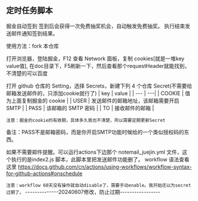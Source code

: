 ## 定时任务脚本

掘金自动签到 签到后会获得一次免费抽奖机会，自动触发免费抽奖。
执行结束发送邮件通知签到结果。

使用方法：fork 本仓库

打开浏览器，登陆掘金，F12 查看 Network 面板，复制 cookies[就是一堆key value值], 在doc目录下，F5刷新一下，然后查看那个requestHeader就能找到，不清楚的可以百度

打开 github 仓库的 Setting，选择 Secrets，新建下列 4 个仓库 Secret(不需要给邮箱发送邮件的，只添加cookie就行了)
| key | value |
| --- | ---|
| COOKIE | 值为上面复制掘金的 cookie |
| USER | 发送邮件的邮箱地址，该邮箱需要开启 SMTP |
| PASS | 该邮箱的 SMTP 密码 |
| TO | 接收邮件的邮箱 |

`注意：掘金的cookie的有效期，具体多久我也不清楚，所以需要定期更新Secret`

备注：PASS不是邮箱密码，而是你开启SMTP功能时候给的一个类似授权码的东西。

如果不需要邮件提醒。可以运行actions下边那个 notemail_juejin.yml 文件，这个执行的是index2.js 脚本，此脚本里把发送邮件功能删了。
workflow 语法查看这里 https://docs.github.com/cn/actions/using-workflows/workflow-syntax-for-github-actions#onschedule

`注意：workflow 60天没有操作就自动disable了，需要手动enable。我开始还以为secret过期了。`
--------------20240607修改，防止过期-----------------
